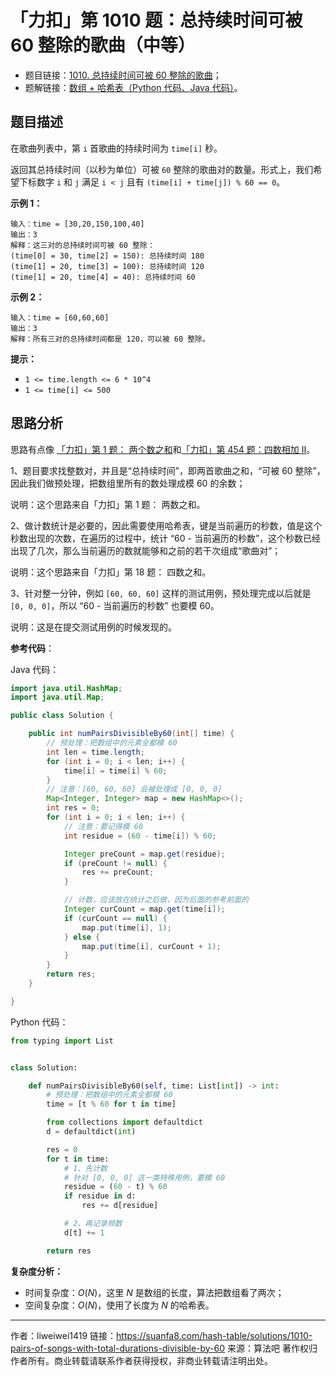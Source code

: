 # 「力扣」第 1010 题：总持续时间可被 60 整除的歌曲（中等）

- 题目链接：[1010. 总持续时间可被 60 整除的歌曲](https://leetcode-cn.com/problems/pairs-of-songs-with-total-durations-divisible-by-60/)；
- 题解链接：[数组 + 哈希表（Python 代码、Java 代码）](https://leetcode-cn.com/problems/pairs-of-songs-with-total-durations-divisible-by-60/solution/shu-zu-ha-xi-biao-python-dai-ma-java-dai-ma-by-liw/)。

## 题目描述

在歌曲列表中，第 `i` 首歌曲的持续时间为 `time[i]` 秒。

返回其总持续时间（以秒为单位）可被 `60` 整除的歌曲对的数量。形式上，我们希望下标数字 `i` 和 `j` 满足 `i < j` 且有 `(time[i] + time[j]) % 60 == 0`。

**示例 1：**

```
输入：time = [30,20,150,100,40]
输出：3
解释：这三对的总持续时间可被 60 整除：
(time[0] = 30, time[2] = 150): 总持续时间 180
(time[1] = 20, time[3] = 100): 总持续时间 120
(time[1] = 20, time[4] = 40): 总持续时间 60
```

**示例 2：**

```
输入：time = [60,60,60]
输出：3
解释：所有三对的总持续时间都是 120，可以被 60 整除。
```

**提示：**

- `1 <= time.length <= 6 * 10^4`
- `1 <= time[i] <= 500`

## 思路分析

思路有点像 [「力扣」第 1 题： 两个数之和](https://leetcode-cn.com/problems/two-sum/)和[「力扣」第 454 题：四数相加 II](https://leetcode-cn.com/problems/4sum-ii/)。

1、题目要求找整数对，并且是“总持续时间”，即两首歌曲之和，“可被 60 整除”，因此我们做预处理，把数组里所有的数处理成模 60 的余数；

说明：这个思路来自「力扣」第 1 题： 两数之和。

2、做计数统计是必要的，因此需要使用哈希表，键是当前遍历的秒数，值是这个秒数出现的次数，在遍历的过程中，统计 “60 - 当前遍历的秒数”，这个秒数已经出现了几次，那么当前遍历的数就能够和之前的若干次组成“歌曲对”；

说明：这个思路来自「力扣」第 18 题： 四数之和。

3、针对整一分钟，例如 `[60, 60, 60]` 这样的测试用例，预处理完成以后就是 `[0, 0, 0]`，所以 “60 - 当前遍历的秒数” 也要模 60。

说明：这是在提交测试用例的时候发现的。

**参考代码**：

Java 代码：
```java
import java.util.HashMap;
import java.util.Map;

public class Solution {

    public int numPairsDivisibleBy60(int[] time) {
        // 预处理：把数组中的元素全都模 60
        int len = time.length;
        for (int i = 0; i < len; i++) {
            time[i] = time[i] % 60;
        }
        // 注意：[60, 60, 60] 会被处理成 [0, 0, 0]
        Map<Integer, Integer> map = new HashMap<>();
        int res = 0;
        for (int i = 0; i < len; i++) {
            // 注意：要记得模 60
            int residue = (60 - time[i]) % 60;

            Integer preCount = map.get(residue);
            if (preCount != null) {
                res += preCount;
            }

            // 计数，应该放在统计之后做，因为后面的参考前面的
            Integer curCount = map.get(time[i]);
            if (curCount == null) {
                map.put(time[i], 1);
            } else {
                map.put(time[i], curCount + 1);
            }
        }
        return res;
    }

}

````
Python 代码：
```python
from typing import List


class Solution:

    def numPairsDivisibleBy60(self, time: List[int]) -> int:
        # 预处理：把数组中的元素全都模 60
        time = [t % 60 for t in time]

        from collections import defaultdict
        d = defaultdict(int)

        res = 0
        for t in time:
            # 1、先计数
            # 针对 [0, 0, 0] 这一类特殊用例，要模 60
            residue = (60 - t) % 60
            if residue in d:
                res += d[residue]

            # 2、再记录频数
            d[t] += 1

        return res
````

**复杂度分析：**

- 时间复杂度：$O(N)$，这里 $N$ 是数组的长度，算法把数组看了两次；
- 空间复杂度：$O(N)$，使用了长度为 $N$ 的哈希表。



---

作者：liweiwei1419
链接：https://suanfa8.com/hash-table/solutions/1010-pairs-of-songs-with-total-durations-divisible-by-60
来源：算法吧
著作权归作者所有。商业转载请联系作者获得授权，非商业转载请注明出处。